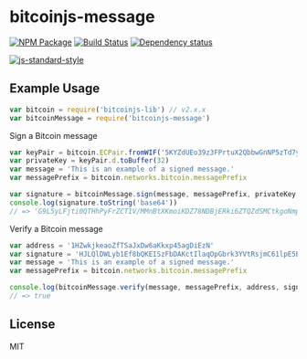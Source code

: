 # bitcoinjs-message

[![NPM Package](https://img.shields.io/npm/v/bitcoinjs-message.svg?style=flat-square)](https://www.npmjs.org/package/bitcoinjs-message)
[![Build Status](https://img.shields.io/travis/bitcoinjs/bitcoinjs-message.svg?branch=master&style=flat-square)](https://travis-ci.org/bitcoinjs/bitcoinjs-message)
[![Dependency status](https://img.shields.io/david/bitcoinjs/bitcoinjs-message.svg?style=flat-square)](https://david-dm.org/bitcoinjs/bitcoinjs-message#info=dependencies)

[![js-standard-style](https://cdn.rawgit.com/feross/standard/master/badge.svg)](https://github.com/feross/standard)

## Example Usage

``` javascript
var bitcoin = require('bitcoinjs-lib') // v2.x.x
var bitcoinMessage = require('bitcoinjs-message')
```

Sign a Bitcoin message

``` javascript
var keyPair = bitcoin.ECPair.fromWIF('5KYZdUEo39z3FPrtuX2QbbwGnNP5zTd7yyr2SC1j299sBCnWjss')
var privateKey = keyPair.d.toBuffer(32)
var message = 'This is an example of a signed message.'
var messagePrefix = bitcoin.networks.bitcoin.messagePrefix

var signature = bitcoinMessage.sign(message, messagePrefix, privateKey, keyPair.compressed)
console.log(signature.toString('base64'))
// => 'G9L5yLFjti0QTHhPyFrZCT1V/MMnBtXKmoiKDZ78NDBjERki6ZTQZdSMCtkgoNmp17By9ItJr8o7ChX0XxY91nk='
```

Verify a Bitcoin message

``` javascript
var address = '1HZwkjkeaoZfTSaJxDw6aKkxp45agDiEzN'
var signature = 'HJLQlDWLyb1Ef8bQKEISzFbDAKctIlaqOpGbrk3YVtRsjmC61lpE5ErkPRUFtDKtx98vHFGUWlFhsh3DiW6N0rE'
var message = 'This is an example of a signed message.'
var messagePrefix = bitcoin.networks.bitcoin.messagePrefix

console.log(bitcoinMessage.verify(message, messagePrefix, address, signature))
// => true
```

## License

MIT
